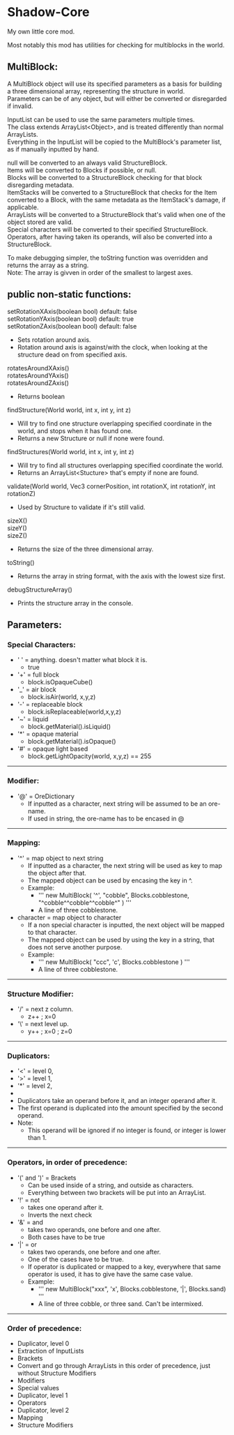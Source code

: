 # Shadow-Core
My own little core mod.

Most notably this mod has utilities for checking for multiblocks in the world.


## MultiBlock:

A MultiBlock object will use its specified parameters as a basis for building a three dimensional array, representing the structure in world.  
Parameters can be of any object, but will either be converted or disregarded if invalid.

InputList can be used to use the same parameters multiple times.  
The class extends ArrayList\<Object\>, and is treated differently than normal ArrayLists.  
Everything in the InputList will be copied to the MultiBlock's parameter list, as if manually inputted by hand.  

null will be converted to an always valid StructureBlock.  
Items will be converted to Blocks if possible, or null.  
Blocks will be converted to a StructureBlock checking for that block disregarding metadata.  
ItemStacks will be converted to a StructureBlock that checks for the Item converted to a Block, with the same metadata as the ItemStack's damage, if applicable.  
ArrayLists will be converted to a StructureBlock that's valid when one of the object stored are valid.  
Special characters will be converted to their specified StructureBlock.  
Operators, after having taken its operands, will also be converted into a StructureBlock.  

To make debugging simpler, the toString function was overridden and returns the array as a string.  
Note: The array is givven in order of the smallest to largest axes.  


## public non-static functions:

setRotationXAxis(boolean bool)  default: false  
setRotationYAxis(boolean bool)  default: true  
setRotationZAxis(boolean bool)  default: false  
  * Sets rotation around axis.  
  * Rotation around axis is against/with the clock, when looking at the structure dead on from specified axis.  

rotatesAroundXAxis()  
rotatesAroundYAxis()  
rotatesAroundZAxis()  
  * Returns boolean  

findStructure(World world, int x, int y, int z)  
  * Will try to find one structure overlapping specified coordinate in the world, and stops when it has found one.  
  * Returns a new Structure or null if none were found.  

findStructures(World world, int x, int y, int z)  
  * Will try to find all structures overlapping specified coordinate the world.  
  * Returns an ArrayList\<Stucture\> that's empty if none are found.  

validate(World world, Vec3 cornerPosition, int rotationX, int rotationY, int rotationZ)  
  * Used by Structure to validate if it's still valid.  

sizeX()  
sizeY()  
sizeZ()  
  * Returns the size of the three dimensional array.  

toString()  
  * Returns the array in string format, with the axis with the lowest size first.  

debugStructureArray()  
  * Prints the structure array in the console.  


## Parameters:  

### Special Characters:  
  * \' \' = anything. doesn\'t matter what block it is.  
    * true  
  * \'\+\' = full block  
    * block.isOpaqueCube()  
  * \'\_\' = air block  
    * block.isAir(world, x,y,z)  
  * \'\-\' = replaceable block  
    * block.isReplaceable(world,x,y,z)  
  * \'~\' = liquid  
    * block.getMaterial().isLiquid()  
  * \'\*\' = opaque material  
    * block.getMaterial().isOpaque()  
  * \'\#\' = opaque light based  
    * block.getLightOpacity(world, x,y,z) == 255  
    
---

### Modifier:  
  * \'@\' = OreDictionary  
    * If inputted as a character, next string will be assumed to be an ore-name.    
    * If used in string, the ore-name has to be encased in @  
   
---

### Mapping:  
  * \'^\' = map object to next string  
    * If inputted as a character, the next string will be used as key to map the object after that.  
    * The mapped object can be used by encasing the key in ^. 
    * Example:  
      * ''' new MultiBlock( \'^\', "cobble", Blocks.cobblestone, "^cobble^^cobble^^cobble^" ) '''  
      * A line of three cobblestone.  
  * character = map object to character  
    * If a non special character is inputted, the next object will be mapped to that character.  
    * The mapped object can be used by using the key in a string, that does not serve another purpose.  
    * Example:  
      * ''' new MultiBlock( "ccc", \'c\', Blocks.cobblestone ) '''  
      * A line of three cobblestone.  

---
    
### Structure Modifier:  
  * \'/\' = next z column.  
    * z++ ; x=0  
  * \'\\\' = next level up.  
    * y++ ; x=0 ; z=0  

---

### Duplicators:  
  * \'\<\' = level 0,  
  * \'\>\' = level 1,  
  * \'\*\' = level 2,  
  *          
  * Duplicators take an operand before it, and an integer operand after it.  
  * The first operand is duplicated into the amount specified by the second operand.  
  * Note:  
    * This operand will be ignored if no integer is found, or integer is lower than 1.  

---

### Operators, in order of precedence:  
  * \'(\' and \')\' = Brackets  
    * Can be used inside of a string, and outside as characters.  
    * Everything between two brackets will be put into an ArrayList.  
  * \'\!\' = not       
    * takes one operand after it.  
    * Inverts the next check  
  * \'&\' = and       
    * takes two operands, one before and one after.  
    * Both cases have to be true  
  * \'|\' = or        
    * takes two operands, one before and one after.  
    * One of the cases have to be true.  
    * If operator is duplicated or mapped to a key, everywhere that same operator is used, it has to give have the same case value.  
    * Example:  
      * ''' new MultiBlock("xxx", \'x\', Blocks.cobblestone, \'|\', Blocks.sand) '''  
      * A line of three cobble, or three sand. Can't be intermixed.  

---

### Order of precedence:  
  * Duplicator, level 0  
  * Extraction of InputLists  
  * Brackets  
  * Convert and go through ArrayLists in this order of precedence, just without Structure Modifiers  
  * Modifiers  
  * Special values  
  * Duplicator, level 1  
  * Operators  
  * Duplicator, level 2  
  * Mapping  
  * Structure Modifiers  

